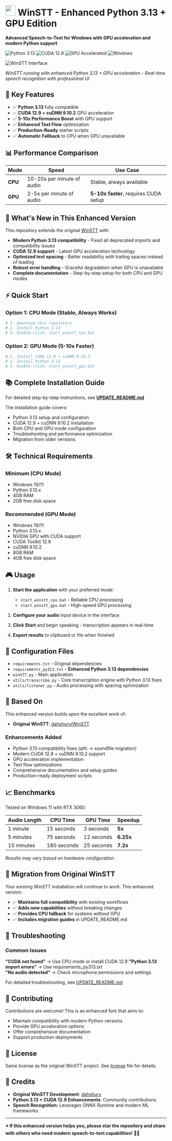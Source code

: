 # <img src="https://raw.githubusercontent.com/dahshury/WinSTT/refs/heads/main/media/Windows%201%20Theta.ico" width="32" height="32"> WinSTT - Enhanced Python 3.13 + GPU Edition

**Advanced Speech-to-Text for Windows with GPU acceleration and modern Python support**

![Python 3.13](https://img.shields.io/badge/Python-3.13-blue.svg)
![CUDA 12.9](https://img.shields.io/badge/CUDA-12.9-green.svg)
![GPU Accelerated](https://img.shields.io/badge/GPU-Accelerated-red.svg)
![Windows](https://img.shields.io/badge/Windows-10%2F11-blue.svg)

![WinSTT Interface](https://i.imgur.com/3opVw6y.png)

*WinSTT running with enhanced Python 3.13 + GPU acceleration - Real-time speech recognition with professional UI*

## 🚀 Key Features

- ✅ **Python 3.13** fully compatible
- ✅ **CUDA 12.9 + cuDNN 9.10.2** GPU acceleration
- ✅ **5-10x Performance Boost** with GPU support
- ✅ **Enhanced Text Flow** optimization
- ✅ **Production-Ready** starter scripts
- ✅ **Automatic Fallback** to CPU when GPU unavailable

## 📊 Performance Comparison

| Mode | Speed | Use Case |
|------|-------|----------|
| **CPU** | 10-20s per minute of audio | Stable, always available |
| **GPU** | 2-5s per minute of audio | **5-10x faster**, requires CUDA setup |

## 🎯 What's New in This Enhanced Version

This repository extends the original [WinSTT](https://github.com/dahshury/WinSTT) with:

- **Modern Python 3.13 compatibility** - Fixed all deprecated imports and compatibility issues
- **CUDA 12.9 support** - Latest GPU acceleration technology
- **Optimized text spacing** - Better readability with trailing spaces instead of leading
- **Robust error handling** - Graceful degradation when GPU is unavailable
- **Complete documentation** - Step-by-step setup for both CPU and GPU modes

## ⚡ Quick Start

### Option 1: CPU Mode (Stable, Always Works)
```bash
# 1. Download this repository
# 2. Install Python 3.13
# 3. Double-click: start_winstt_cpu.bat
```

### Option 2: GPU Mode (5-10x Faster)
```bash
# 1. Install CUDA 12.9 + cuDNN 9.10.2
# 2. Install Python 3.13
# 3. Double-click: start_winstt_gpu.bat
```

## 📚 Complete Installation Guide

For detailed step-by-step instructions, see **[UPDATE_README.md](UPDATE_README.md)**

The installation guide covers:
- Python 3.13 setup and configuration
- CUDA 12.9 + cuDNN 9.10.2 installation
- Both CPU and GPU mode configuration
- Troubleshooting and performance optimization
- Migration from older versions

## 🛠️ Technical Requirements

### Minimum (CPU Mode)
- Windows 10/11
- Python 3.13.x
- 4GB RAM
- 2GB free disk space

### Recommended (GPU Mode)  
- Windows 10/11
- Python 3.13.x
- NVIDIA GPU with CUDA support
- CUDA Toolkit 12.9
- cuDNN 9.10.2
- 8GB RAM
- 4GB free disk space

## 🎮 Usage

1. **Start the application** with your preferred mode:
   - `start_winstt_cpu.bat` - Reliable CPU processing
   - `start_winstt_gpu.bat` - High-speed GPU processing

2. **Configure your audio** input device in the interface

3. **Click Start** and begin speaking - transcription appears in real-time

4. **Export results** to clipboard or file when finished

## 🔧 Configuration Files

- `requirements.txt` - Original dependencies
- `requirements_py313.txt` - **Enhanced Python 3.13 dependencies**
- `winSTT.py` - Main application
- `utils/transcribe.py` - Core transcription engine with Python 3.13 fixes
- `utils/listener.py` - Audio processing with spacing optimization

## 🎯 Based On

This enhanced version builds upon the excellent work of:
- **Original WinSTT**: [dahshury/WinSTT](https://github.com/dahshury/WinSTT)

### Enhancements Added
- Python 3.13 compatibility fixes (aifc → soundfile migration)
- Modern CUDA 12.9 + cuDNN 9.10.2 support  
- GPU acceleration implementation
- Text flow optimizations
- Comprehensive documentation and setup guides
- Production-ready deployment scripts

## 📈 Benchmarks

Tested on Windows 11 with RTX 3060:

| Audio Length | CPU Time | GPU Time | Speedup |
|--------------|----------|----------|---------|
| 1 minute | 15 seconds | 3 seconds | **5x** |
| 5 minutes | 75 seconds | 12 seconds | **6.25x** |
| 10 minutes | 180 seconds | 25 seconds | **7.2x** |

*Results may vary based on hardware configuration*

## 🔀 Migration from Original WinSTT

Your existing WinSTT installation will continue to work. This enhanced version:
- ✅ **Maintains full compatibility** with existing workflows
- ✅ **Adds new capabilities** without breaking changes  
- ✅ **Provides CPU fallback** for systems without GPU
- ✅ **Includes migration guides** in UPDATE_README.md

## 🐛 Troubleshooting

### Common Issues

**"CUDA not found"** → Use CPU mode or install CUDA 12.9
**"Python 3.13 import errors"** → Use requirements_py313.txt  
**"No audio detected"** → Check microphone permissions and settings

For detailed troubleshooting, see [UPDATE_README.md](UPDATE_README.md#troubleshooting)

## 🤝 Contributing

Contributions are welcome! This is an enhanced fork that aims to:
- Maintain compatibility with modern Python versions
- Provide GPU acceleration options
- Offer comprehensive documentation
- Support production deployments

## 📄 License

Same license as the original WinSTT project. See [license](license) file for details.

## 🙏 Credits

- **Original WinSTT Development**: [dahshury](https://github.com/dahshury)
- **Python 3.13 + CUDA 12.9 Enhancements**: Community contributions
- **Speech Recognition**: Leverages ONNX Runtime and modern ML frameworks

---

**⭐ If this enhanced version helps you, please star the repository and share with others who need modern speech-to-text capabilities!** 🎤✨
